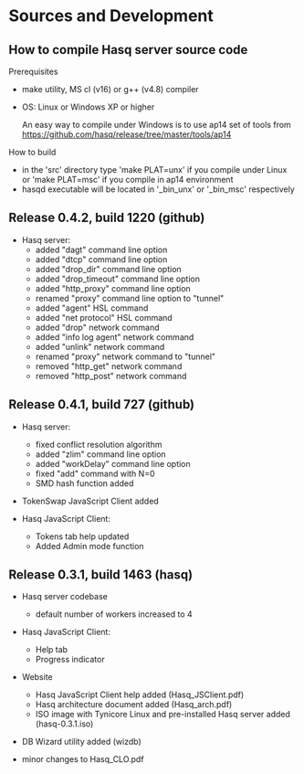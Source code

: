 # Sources and Development


How to compile Hasq server source code
--------------------------------------

Prerequisites

  - make utility, MS cl (v16) or g++ (v4.8) compiler
  - OS: Linux or Windows XP or higher

      An easy way to compile under Windows is to use ap14 set of tools
      from https://github.com/hasq/release/tree/master/tools/ap14


How to build

  - in the 'src' directory type
    'make PLAT=unx' if you compile under Linux
    or 'make PLAT=msc' if you compile in ap14 environment
  - hasqd executable will be located in '_bin_unx'
    or '_bin_msc' respectively
    
    
Release 0.4.2, build 1220 (github)
-------------------------

   - Hasq server:
     - added "dagt" command line option
     - added "dtcp" command line option
     - added "drop_dir" command line option
     - added "drop_timeout" command line option
     - added "http_proxy" command line option
     - renamed "proxy" command line option to "tunnel"
     - added "agent" HSL command
     - added "net protocol" HSL command
     - added "drop" network command
     - added "info log agent" network command
     - added "unlink" network command
     - renamed "proxy" network command to "tunnel"
     - removed "http_get" network command
     - removed "http_post" network command
     

Release 0.4.1, build 727 (github)
-------------------------

   - Hasq server:
     - fixed conflict resolution algorithm
     - added "zlim" command line option
     - added "workDelay" command line option
     - fixed "add" command with N=0
     - SMD hash function added
     
   - TokenSwap JavaScript Client added

   - Hasq JavaScript Client:
     - Tokens tab help updated
     - Added Admin mode function

  
Release 0.3.1, build 1463 (hasq)
-------------------------

   - Hasq server codebase
     - default number of workers increased to 4

   - Hasq JavaScript Client:
     - Help tab
     - Progress indicator

   - Website
     - Hasq JavaScript Client help added (Hasq_JSClient.pdf)
     - Hasq architecture document added (Hasq_arch.pdf)
     - ISO image with Tynicore Linux and pre-installed
       Hasq server added (hasq-0.3.1.iso)

   - DB Wizard utility added (wizdb)
   - minor changes to Hasq_CLO.pdf
